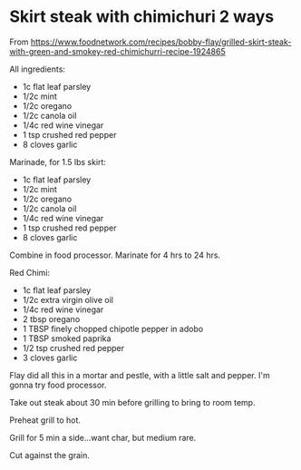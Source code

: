 # Skirt steak with chimichuri 2 ways

From https://www.foodnetwork.com/recipes/bobby-flay/grilled-skirt-steak-with-green-and-smokey-red-chimichurri-recipe-1924865

All ingredients:

* 1c flat leaf parsley
* 1/2c mint
* 1/2c oregano
* 1/2c canola oil
* 1/4c red wine vinegar
* 1 tsp crushed red pepper
* 8 cloves garlic
  
Marinade, for 1.5 lbs skirt:
* 1c flat leaf parsley
* 1/2c mint
* 1/2c oregano
* 1/2c canola oil
* 1/4c red wine vinegar
* 1 tsp crushed red pepper
* 8 cloves garlic

Combine in food processor.  Marinate for 4 hrs to 24 hrs.

Red Chimi:
* 1c flat leaf parsley
* 1/2c extra virgin olive oil
* 1/4c red wine vinegar
* 2 tbsp oregano
* 1 TBSP finely chopped chipotle pepper in adobo
* 1 TBSP smoked paprika
* 1/2 tsp crushed red pepper
* 3 cloves garlic

Flay did all this in a mortar and pestle, with a little salt and pepper.  I'm gonna try food processor.

Take out steak about 30 min before grilling to bring to room temp.

Preheat grill to hot.

Grill for 5 min a side...want char, but medium rare.

Cut against the grain.


  
